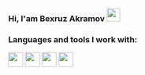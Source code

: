 ### Hi, I'am Bexruz Akramov <img src="https://media.giphy.com/media/hvRJCLFzcasrR4ia7z/giphy.gif" width="27px">

### Languages and tools I work with:

<code><img src="https://www.w3.org/html/logo/downloads/HTML5_1Color_Black.svg" width="30px"></code>
<code><img src="https://seeklogo.com/images/C/css-logo-FD0B685547-seeklogo.com.png" width="30px"></code>
<code><img src="https://miro.medium.com/max/512/1*YWazhGyGmNs6K3HZE7lS7Q.png" width="30px"></code>
<code><img src="https://cdn.freebiesupply.com/logos/large/2x/react-1-logo-black-and-white.png" width="30px"></code>

